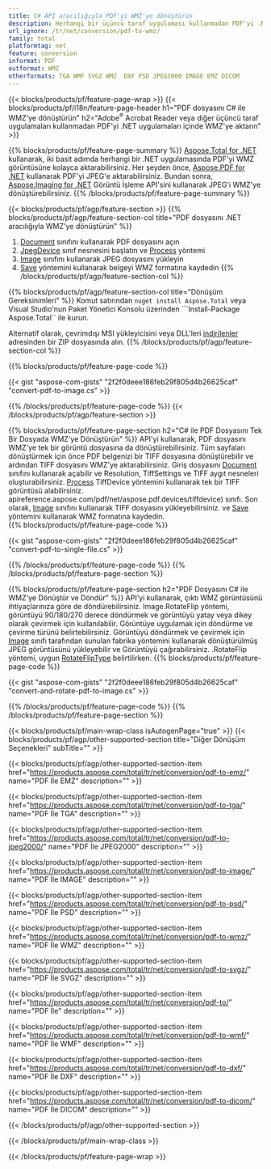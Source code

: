 ```yaml
---
title: C# API aracılığıyla PDF'yi WMZ'ye dönüştürün
description: Herhangi bir üçüncü taraf uygulaması kullanmadan PDF'yi .NET uygulamalarınızda WMZ'ye aktarın
url_ignore: /tr/net/conversion/pdf-to-wmz/
family: total
platformtag: net
feature: conversion
informat: PDF
outformat: WMZ
otherformats: TGA WMF SVGZ WMZ  DXF PSD JPEG2000 IMAGE EMZ DICOM
---
```

{{< blocks/products/pf/feature-page-wrap >}}
{{< blocks/products/pf/i18n/feature-page-header h1="PDF dosyasını C# ile WMZ'ye dönüştürün" h2="Adobe<sup>&reg;</sup> Acrobat Reader veya diğer üçüncü taraf uygulamaları kullanmadan PDF'yi .NET uygulamaları içinde WMZ'ye aktarın" >}}

{{% blocks/products/pf/feature-page-summary %}}
[Aspose.Total for .NET](https://products.aspose.com/total/net/) kullanarak, iki basit adımda herhangi bir .NET uygulamasında PDF'yi WMZ görüntüsüne kolayca aktarabilirsiniz. Her şeyden önce, [Aspose.PDF for .NET](https://products.aspose.com/pdf/net/) kullanarak PDF'yi JPEG'e aktarabilirsiniz. Bundan sonra, [Aspose.Imaging for .NET](https://products.aspose.com/imaging/net/) Görüntü İşleme API'sini kullanarak JPEG'i WMZ'ye dönüştürebilirsiniz.
{{% /blocks/products/pf/feature-page-summary  %}}

{{< blocks/products/pf/agp/feature-section >}}
{{% blocks/products/pf/agp/feature-section-col title="PDF dosyasını .NET aracılığıyla WMZ'ye dönüştürün" %}}
1. [Document](https://reference.aspose.com/pdf/net/aspose.pdf/document) sınıfını kullanarak PDF dosyasını açın
2. [JpegDevice](https://reference.aspose.com/pdf/net/aspose.pdf.devices/jpegdevice) sınıf nesnesini başlatın ve [Process](https://reference.aspose.com/pdf/net/aspose.pdf.devices.pagedevice/process/methods/1) yöntemi
3. [Image](https://reference.aspose.com/imaging/net/aspose.imaging/image) sınıfını kullanarak JPEG dosyasını yükleyin
4. [Save](https://reference.aspose.com/imaging/net/aspose.imaging.image/save/methods/4) yöntemini kullanarak belgeyi WMZ formatına kaydedin
{{% /blocks/products/pf/agp/feature-section-col %}}

{{% blocks/products/pf/agp/feature-section-col title="Dönüşüm Gereksinimleri" %}}
Komut satırından ```nuget install Aspose.Total``` veya Visual Studio'nun Paket Yönetici Konsolu üzerinden ```Install-Package Aspose.Total`` ile kurun.

Alternatif olarak, çevrimdışı MSI yükleyicisini veya DLL'leri [indirilenler](https://releases.aspose.com/total/net) adresinden bir ZIP dosyasında alın.
{{% /blocks/products/pf/agp/feature-section-col %}}

{{% blocks/products/pf/feature-page-code %}}

{{< gist "aspose-com-gists" "2f2f0deee186feb29f805d4b26625caf" "convert-pdf-to-image.cs" >}}


{{% /blocks/products/pf/feature-page-code %}}
{{< /blocks/products/pf/agp/feature-section >}}

{{% blocks/products/pf/feature-page-section  h2="C# ile PDF Dosyasını Tek Bir Dosyada WMZ'ye Dönüştürün" %}}
API'yi kullanarak, PDF dosyasını WMZ'ye tek bir görüntü dosyasına da dönüştürebilirsiniz. Tüm sayfaları dönüştürmek için önce PDF belgenizi bir TIFF dosyasına dönüştürebilir ve ardından TIFF dosyasını WMZ'ye aktarabilirsiniz. Giriş dosyasını [Document](https://reference.aspose.com/pdf/net/aspose.pdf/document) sınıfını kullanarak açabilir ve Resolution, TiffSettings ve TIFF aygıt nesneleri oluşturabilirsiniz. [Process](https://reference.aspose.com/pdf/net/aspose.pdf.devices.documentdevice/process/methods/3) TiffDevice yöntemini kullanarak tek bir TIFF görüntüsü alabilirsiniz. apireference.aspose.com/pdf/net/aspose.pdf.devices/tiffdevice) sınıfı. Son olarak, [Image](https://reference.aspose.com/imaging/net/aspose.imaging/image) sınıfını kullanarak TIFF dosyasını yükleyebilirsiniz.
ve [Save](https://reference.aspose.com/imaging/net/aspose.imaging.image/save/methods/4) yöntemini kullanarak WMZ formatına kaydedin.  
{{% blocks/products/pf/feature-page-code %}}

{{< gist "aspose-com-gists" "2f2f0deee186feb29f805d4b26625caf" "convert-pdf-to-single-file.cs" >}}

{{% /blocks/products/pf/feature-page-code  %}}
{{% /blocks/products/pf/feature-page-section %}}

{{% blocks/products/pf/feature-page-section  h2="PDF Dosyasını C# ile WMZ'ye Dönüştür ve Döndür" %}}
API'yi kullanarak, çıktı WMZ görüntüsünü ihtiyaçlarınıza göre de döndürebilirsiniz. Image.RotateFlip yöntemi, görüntüyü 90/180/270 derece döndürmek ve görüntüyü yatay veya dikey olarak çevirmek için kullanılabilir. Görüntüye uygulamak için döndürme ve çevirme türünü belirtebilirsiniz. Görüntüyü döndürmek ve çevirmek için [Image](https://reference.aspose.com/imaging/net/aspose.imaging/image) sınıfı tarafından sunulan fabrika yöntemini kullanarak dönüştürülmüş JPEG görüntüsünü yükleyebilir ve Görüntüyü çağırabilirsiniz. .RotateFlip yöntemi, uygun [RotateFlipType](https://reference.aspose.com/imaging/net/aspose.imaging/rotatefliptype) belirtilirken. 
{{% blocks/products/pf/feature-page-code %}}

{{< gist "aspose-com-gists" "2f2f0deee186feb29f805d4b26625caf" "convert-and-rotate-pdf-to-image.cs" >}}

{{% /blocks/products/pf/feature-page-code  %}}
{{% /blocks/products/pf/feature-page-section %}}

{{< blocks/products/pf/main-wrap-class isAutogenPage="true" >}}
{{< blocks/products/pf/agp/other-supported-section title="Diğer Dönüşüm Seçenekleri" subTitle="" >}}

{{< blocks/products/pf/agp/other-supported-section-item href="https://products.aspose.com/total/tr/net/conversion/pdf-to-emz/" name="PDF İle EMZ" description="" >}}

{{< blocks/products/pf/agp/other-supported-section-item href="https://products.aspose.com/total/tr/net/conversion/pdf-to-tga/" name="PDF İle TGA" description="" >}}

{{< blocks/products/pf/agp/other-supported-section-item href="https://products.aspose.com/total/tr/net/conversion/pdf-to-jpeg2000/" name="PDF İle JPEG2000" description="" >}}

{{< blocks/products/pf/agp/other-supported-section-item href="https://products.aspose.com/total/tr/net/conversion/pdf-to-image/" name="PDF İle IMAGE" description="" >}}

{{< blocks/products/pf/agp/other-supported-section-item href="https://products.aspose.com/total/tr/net/conversion/pdf-to-psd/" name="PDF İle PSD" description="" >}}

{{< blocks/products/pf/agp/other-supported-section-item href="https://products.aspose.com/total/tr/net/conversion/pdf-to-wmz/" name="PDF İle WMZ" description="" >}}

{{< blocks/products/pf/agp/other-supported-section-item href="https://products.aspose.com/total/tr/net/conversion/pdf-to-svgz/" name="PDF İle SVGZ" description="" >}}

{{< blocks/products/pf/agp/other-supported-section-item href="https://products.aspose.com/total/tr/net/conversion/pdf-to/" name="PDF İle" description="" >}}

{{< blocks/products/pf/agp/other-supported-section-item href="https://products.aspose.com/total/tr/net/conversion/pdf-to-wmf/" name="PDF İle WMF" description="" >}}

{{< blocks/products/pf/agp/other-supported-section-item href="https://products.aspose.com/total/tr/net/conversion/pdf-to-dxf/" name="PDF İle DXF" description="" >}}

{{< blocks/products/pf/agp/other-supported-section-item href="https://products.aspose.com/total/tr/net/conversion/pdf-to-dicom/" name="PDF İle DICOM" description="" >}}



{{< /blocks/products/pf/agp/other-supported-section >}}

{{< /blocks/products/pf/main-wrap-class >}}

{{< /blocks/products/pf/feature-page-wrap >}}